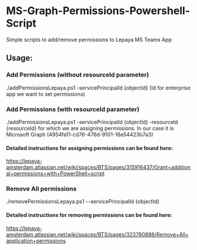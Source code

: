 # MS-Graph-Permissions-Powershell-Script
Simple scripts to add/remove permissions to Lepaya MS Teams App

## Usage:

### Add Permissions (without resourceId parameter)
  ./addPermissionsLepaya.ps1 -servicePrincipalId {objectId} (Id for enterprise app we want to set permissions)
  
### Add Permissions (with resourceId parameter)
  ./addPermissionsLepaya.ps1 -servicePrincipalId  {objectId} -resourceId {resourceId} for which we are assigning permissions. In our case it is Microsoft Graph (4954fa11-cd76-476d-9101-18e54423b7a3)

#### Detailed instructions for assigning permissions can be found here: 
  https://lepaya-amsterdam.atlassian.net/wiki/spaces/BTS/pages/315916437/Grant+additional+permissions+with+PowerShell+script


### Remove All permissions
  ./removePermissionsLepaya.ps1 --servicePrincipalId {objectId}

#### Detailed instructions for removing permissions can be found here: 
 https://lepaya-amsterdam.atlassian.net/wiki/spaces/BTS/pages/323780888/Remove+All+application+permissions
  

